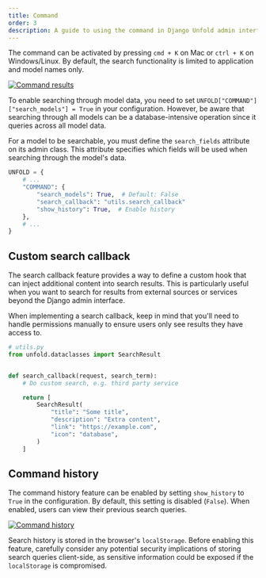 ```yaml
---
title: Command
order: 3
description: A guide to using the command in Django Unfold admin interface for quick navigation and search functionality. Configure model search capabilities and customize search fields for enhanced admin experience.
---
```


The command can be activated by pressing `cmd + K` on Mac or `ctrl + K` on Windows/Linux. By default, the search functionality is limited to application and model names only.

[![Command results](/static/docs/command/command-results.webp)](/static/docs/command/command-results.webp)

To enable searching through model data, you need to set `UNFOLD["COMMAND"]["search_models"] = True` in your configuration. However, be aware that searching through all models can be a database-intensive operation since it queries across all model data.

For a model to be searchable, you must define the `search_fields` attribute on its admin class. This attribute specifies which fields will be used when searching through the model's data.

```python
UNFOLD = {
    # ...
    "COMMAND": {
        "search_models": True,  # Default: False
        "search_callback": "utils.search_callback"
        "show_history": True,  # Enable history
    },
    # ...
}
```

## Custom search callback

The search callback feature provides a way to define a custom hook that can inject additional content into search results. This is particularly useful when you want to search for results from external sources or services beyond the Django admin interface.

When implementing a search callback, keep in mind that you'll need to handle permissions manually to ensure users only see results they have access to.

```python
# utils.py
from unfold.dataclasses import SearchResult


def search_callback(request, search_term):
    # Do custom search, e.g. third party service

    return [
        SearchResult(
            "title": "Some title",
            "description": "Extra content",
            "link": "https://example.com",
            "icon": "database",
        )
    ]
```

## Command history

The command history feature can be enabled by setting `show_history` to `True` in the configuration. By default, this setting is disabled (`False`). When enabled, users can view their previous search queries.

[![Command history](/static/docs/command/command-history.webp)](/static/docs/command/command-history.webp)

Search history is stored in the browser's `localStorage`. Before enabling this feature, carefully consider any potential security implications of storing search queries client-side, as sensitive information could be exposed if the `localStorage` is compromised.
